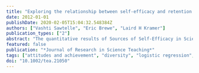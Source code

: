 ```yaml
---
title: "Exploring the relationship between self-efficacy and retention in introductory physics"
date: 2012-01-01
publishDate: 2020-02-05T15:04:32.548384Z
authors: ["Vashti Sawtelle", "Eric Brewe", "Laird H Kramer"]
publication_types: ["2"]
abstract: "The quantitative results of Sources of Self-Efficacy in Science Courses-Physics (SOSESC-P) are presented as a logistic regression predicting the passing of students in introductory Physics with Calculus I, overall as well as disaggregated by gender. Self-efficacy as a theory to explain human behavior change [Bandura [1977] Psychological Review, 84(2), 191–215] has become a focus of education researchers. Zeldin and Pajares [Zeldin & Pajares [2000] American Educational Research Journal, 37(1), 215] and Zeldin, Britner, and Pajares [2008] Journal of Research in Science Teaching, 45(9), 1036–1058] found evidence that men and women draw on different sources for evaluation of their self-efficacy in science fields. Further, self-efficacy is one of the primary dimensions of students' overall science identity and contributes to their persistence in physics [Hazari, Sonnert, Sadler, & Shanahan, 2010 Journal of Research in Science Teaching 47(8), 978–1003]. At Florida International University we have examined the self-efficacy of students in the introductory physics classes from the perspective of gender theory, with the intention of understanding the subtleties in how sources of self-efficacy provide a mechanism for understanding retention in physics. Using a sequential logistic regression analysis we uncover subtle distinctions in the predictive ability of the sources of self-efficacy. Predicting the probability of passing for women relies primarily on the vicarious learning experiences source, with no significant contribution from the social persuasion experiences, while predicting the probability of passing for men requires only the mastery experiences source. TS - CrossRef"
featured: false
publication: "*Journal of Research in Science Teaching*"
tags: ["attitudes and achievement", "diversity", "logistic regression", "physics", "self-efficacy"]
doi: "10.1002/tea.21050"
---
```


